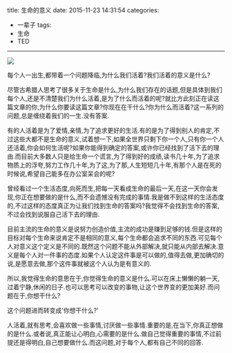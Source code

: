 title: 生命的意义
date: 2015-11-23 14:31:54
categories:
- 一辈子
tags:
- 生命
- TED
---
![](/blog/css/images/life.jpg)

每个人一出生,都带着一个问题降临,为什么我们活着?我们活着的意义是什么?
<!-- more -->
尽管古希腊人思考了很多关于生命是什么,为什么我们存在的话题,但是具体到我们每个人,还是不清楚我们为什么活着,是为了什么而活着的呢?就比方此刻正在读这篇文章的你,为什么你要读这篇文章?你现在在干什么?你为什么而活着?这一系列的问题,总是缠绕着我们的一生.没有答案.

有的人活着是为了爱情,亲情,为了追求更好的生活.有的是为了得到别人的肯定,不过这些大都不是生命的意义,试着想一下,如果全世界只剩下你一个人,只有你一个人还活着,你会如何生活呢?如果你能得到确定的答案,或许你已经找到了活下去的理由.而目前大多数人只是给生命一个谎言,为了得到好的成绩,读书几十年,为了追求物质上的浮夸,努力工作几十年,为了这,为了那,人生短短几十年,有那个人是在死的时候说,希望自己能多在办公室呆会的呢?

曾经看过一个生活态度,向死而生,把每一天看成生命的最后一天,在这一天你会发现,你正在想要做的是什么,而不会遗憾没有完成的事情.我是做不到这样的生活态度的,不过这样的态度真正为让我们找到生命的答案吗?我觉得不会找到生命的答案,不过会找到说服自己活下去的理由.

目前主流的生命的意义是说努力创造价值,主流的成功是赚到足够的钱.但是这样的目标对每个生命来说肯定不是相同的意义,每个生命都会追求不同的东西.可见每个人对意义这个定义是不同的.既然这个问题不能从外部解决,就只能从内部去解决.意义是每个人对一件事的态度.如果个人认定这件事是可以做的,值得去做,更加确切的说,是愿意去做,那个这件事就被这个人认为是有意义的.

所以,我觉得生命的意思在于,你觉得生命的意义是什么.可以在床上懒懒的躺一天,过着宁静,休闲的日子.也可以思考可以改变的事物,让这个世界变的更加美好.而问题在于,你想干什么?

这个问题进而转变成'你想干什么?'

人活着,就有思考,会喜欢做一些事情,讨厌做一些事情.重要的是,在当下,你真正想做的是什么.或者说,真正能让心明白,心需要的是什么.做自己觉得重要的事情,不过前提还是得明白,自己想要做什么.而这问题,对于每个人,都有自己不同的回答.
